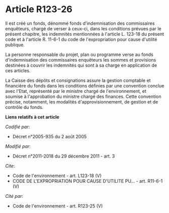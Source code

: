 # Article R123-26

Il est créé un fonds, dénommé fonds d'indemnisation des commissaires enquêteurs, chargé de verser à ceux-ci, dans les
conditions prévues par le présent chapitre, les indemnités mentionnées à l'article L. 123-18 du présent code et à l'article
R. 11-6-1 du code de l'expropriation pour cause d'utilité publique. 

La personne responsable du projet, plan ou programme verse au fonds d'indemnisation des commissaires enquêteurs les sommes et
provisions destinées à couvrir les indemnités qui sont à sa charge en application de ces articles. 

La Caisse des dépôts et consignations assure la gestion comptable et financière du fonds dans les conditions définies par une
convention conclue avec l'Etat, représenté par le ministre chargé de l'environnement, et soumise à l'approbation du ministre
chargé des finances. Cette convention précise, notamment, les modalités d'approvisionnement, de gestion et de contrôle du
fonds.

**Liens relatifs à cet article**

_Codifié par_:

  - Décret n°2005-935 du 2 août 2005

_Modifié par_:

  - Décret n°2011-2018 du 29 décembre 2011 - art. 3

_Cite_:

  - Code de l'environnement - art. L123-18 (V)
  - CODE DE L'EXPROPRIATION POUR CAUSE D'UTILITE PU... - art. R11-6-1 (V)

_Cité par_:

  - Code de l'environnement - art. R123-25 (V)
